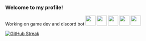 ### Welcome to my profile!
Working on game dev and discord bot
<img height="32" width="32" src='https://cdn.jsdelivr.net/gh/devicons/devicon/icons/java/java-plain.svg'> 
<img height="32" width="32" src='https://cdn.jsdelivr.net/gh/devicons/devicon/icons/c/c-plain.svg'>
<img height="32" width="32" src='https://cdn.jsdelivr.net/gh/devicons/devicon/icons/csharp/csharp-plain.svg'> 
<img height="32" width="32" src='https://cdn.jsdelivr.net/gh/devicons/devicon/icons/unity/unity-original.svg'>
<img height="32" width="32" src='https://cdn.jsdelivr.net/gh/devicons/devicon/icons/javascript/javascript-plain.svg'>

[![GitHub Streak](http://github-readme-streak-stats.herokuapp.com?user=kinglionleo&theme=dark&hide_border=true&date_format=M%20j%5B%2C%20Y%5D)](https://git.io/streak-stats)
